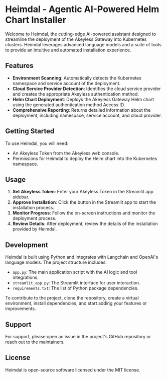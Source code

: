 # Heimdal - Agentic AI-Powered Helm Chart Installer

Welcome to Heimdal, the cutting-edge AI-powered assistant designed to streamline the deployment of the Akeyless Gateway into Kubernetes clusters. Heimdal leverages advanced language models and a suite of tools to provide an intuitive and automated installation experience.

## Features

- **Environment Scanning**: Automatically detects the Kubernetes namespace and service account of the deployment.
- **Cloud Service Provider Detection**: Identifies the cloud service provider and creates the appropriate Akeyless authentication method.
- **Helm Chart Deployment**: Deploys the Akeyless Gateway Helm chart using the generated authentication method Access ID.
- **Comprehensive Reporting**: Returns detailed information about the deployment, including namespace, service account, and cloud provider.

## Getting Started

To use Heimdal, you will need:

- An Akeyless Token from the Akeyless web console.
- Permissions for Heimdal to deploy the Helm chart into the Kubernetes namespace.

## Usage

1. **Set Akeyless Token**: Enter your Akeyless Token in the Streamlit app sidebar.
2. **Approve Installation**: Click the button in the Streamlit app to start the installation process.
3. **Monitor Progress**: Follow the on-screen instructions and monitor the deployment process.
4. **Review Details**: After deployment, review the details of the installation provided by Heimdal.

## Development

Heimdal is built using Python and integrates with Langchain and OpenAI's language models. The project structure includes:

- `app.py`: The main application script with the AI logic and tool integrations.
- `streamlit_app.py`: The Streamlit interface for user interaction.
- `requirements.txt`: The list of Python package dependencies.

To contribute to the project, clone the repository, create a virtual environment, install dependencies, and start adding your features or improvements.

## Support

For support, please open an issue in the project's GitHub repository or reach out to the maintainers.

## License

Heimdal is open-source software licensed under the MIT license.
